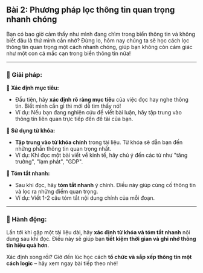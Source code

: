 ## Bài 2: Phương pháp lọc thông tin quan trọng nhanh chóng

Bạn có bao giờ cảm thấy như mình đang chìm trong biển thông tin và không biết đâu là thứ mình cần nhớ? Đừng lo, hôm nay chúng ta sẽ học cách lọc thông tin quan trọng một cách nhanh chóng, giúp bạn không còn cảm giác như một con cá mắc cạn trong biển thông tin nữa!

---

### 📌 Giải pháp:

**🔹 Xác định mục tiêu:**
- Đầu tiên, hãy **xác định rõ ràng mục tiêu** của việc đọc hay nghe thông tin. Biết mình cần gì thì mới dễ tìm thấy nó!
- Ví dụ: Nếu bạn đang nghiên cứu để viết bài luận, hãy tập trung vào thông tin liên quan trực tiếp đến đề tài của bạn.

**🔹 Sử dụng từ khóa:**
- **Tập trung vào từ khóa chính** trong tài liệu. Từ khóa sẽ dẫn bạn đến những phần thông tin quan trọng nhất.
- Ví dụ: Khi đọc một bài viết về kinh tế, hãy chú ý đến các từ như "tăng trưởng", "lạm phát", "GDP".

**🔹 Tóm tắt nhanh:**
- Sau khi đọc, hãy **tóm tắt nhanh** ý chính. Điều này giúp củng cố thông tin và lọc ra những điểm quan trọng.
- Ví dụ: Viết 1-2 câu tóm tắt nội dung chính của mỗi đoạn.

---

### 🚀 Hành động:

Lần tới khi gặp một tài liệu dài, hãy **xác định từ khóa và tóm tắt nhanh** nội dung sau khi đọc. Điều này sẽ giúp bạn **tiết kiệm thời gian và ghi nhớ thông tin hiệu quả hơn**.

Xác định xong rồi? Giờ đến lúc học cách **tổ chức và sắp xếp thông tin một cách logic** – hãy xem ngay bài tiếp theo nhé!